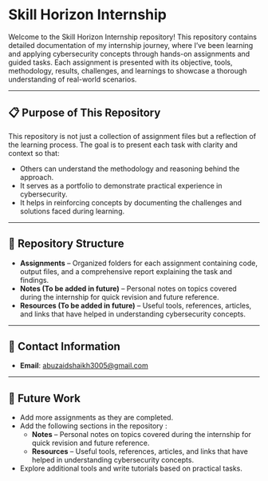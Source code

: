 # Skill Horizon Internship

Welcome to the Skill Horizon Internship repository! This repository contains detailed documentation of my internship journey, where I’ve been learning and applying cybersecurity concepts through hands-on assignments and guided tasks. Each assignment is presented with its objective, tools, methodology, results, challenges, and learnings to showcase a thorough understanding of real-world scenarios.

---

## 📋 Purpose of This Repository

This repository is not just a collection of assignment files but a reflection of the learning process. The goal is to present each task with clarity and context so that:
- Others can understand the methodology and reasoning behind the approach.
- It serves as a portfolio to demonstrate practical experience in cybersecurity.
- It helps in reinforcing concepts by documenting the challenges and solutions faced during learning.

---

## 📂 Repository Structure

- **Assignments** – Organized folders for each assignment containing code, output files, and a comprehensive report explaining the task and findings.
- **Notes (To be added in future)** – Personal notes on topics covered during the internship for quick revision and future reference.
- **Resources (To be added in future)** – Useful tools, references, articles, and links that have helped in understanding cybersecurity concepts.

---

## 📧 Contact Information

- **Email**: abuzaidshaikh3005@gmail.com

---

## 📂 Future Work

- Add more assignments as they are completed.
- Add the following sections in the repository :
    - **Notes** – Personal notes on topics covered during the internship for quick revision and future reference.
    - **Resources** – Useful tools, references, articles, and links that have helped in understanding cybersecurity concepts.
- Explore additional tools and write tutorials based on practical tasks.
